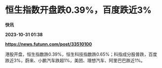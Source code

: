 # 恒生指数开盘跌0.39%，百度跌近3%
**快讯**

**2023-10-31 01:38**

**https://news.futunn.com/post/33510100**

港股开盘，恒生指数跌0.39%，恒生科技指数跌0.65%；科指成分股普跌，百度跌近3%，蔚来、小鹏汽车跌超1%，美团、理想汽车、阿里巴巴跌近1%。
